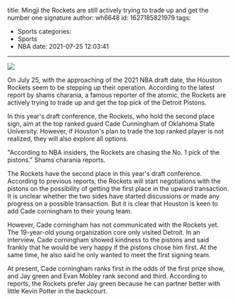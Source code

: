 title: Mingji  the Rockets are still actively trying to trade up and get the number one signature
author: wh6648
id: 1627185821979
tags: 
- Sports
categories: 
- Sports
- NBA
date: 2021-07-25 12:03:41
---
![](https://p2.itc.cn/q_70/images01/20210725/70741244818543ccb274dcd4575ad7b3.jpeg)


On July 25, with the approaching of the 2021 NBA draft date, the Houston Rockets seem to be stepping up their operation. According to the latest report by shams charania, a famous reporter of the atomic, the Rockets are actively trying to trade up and get the top pick of the Detroit Pistons.

In this year's draft conference, the Rockets, who hold the second place sign, aim at the top ranked guard Cade Cunningham of Oklahoma State University. However, if Houston's plan to trade the top ranked player is not realized, they will also explore all options.

"According to NBA insiders, the Rockets are chasing the No. 1 pick of the pistons." Shams charania reports.

The Rockets have the second place in this year's draft conference. According to previous reports, the Rockets will start negotiations with the pistons on the possibility of getting the first place in the upward transaction. It is unclear whether the two sides have started discussions or made any progress on a possible transaction. But it is clear that Houston is keen to add Cade corningham to their young team.

However, Cade corningham has not communicated with the Rockets yet. The 19-year-old young organization core only visited Detroit. In an interview, Cade corningham showed kindness to the pistons and said frankly that he would be very happy if the pistons chose him first. At the same time, he also said he only wanted to meet the first signing team.

At present, Cade corningham ranks first in the odds of the first prize show, and Jay green and Evan Mobley rank second and third. According to reports, the Rockets prefer Jay green because he can partner better with little Kevin Potter in the backcourt.

